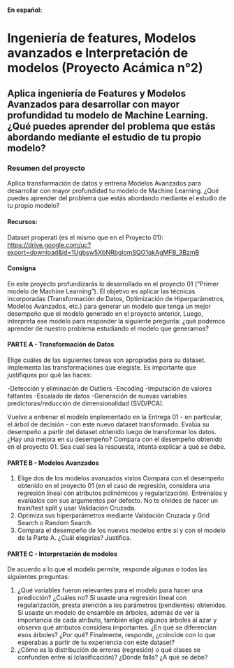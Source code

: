#### En español:

# Ingeniería de features, Modelos avanzados e Interpretación de modelos (Proyecto Acámica n°2)
## Aplica ingeniería de Features y Modelos Avanzados para desarrollar con mayor profundidad tu modelo de Machine Learning. ¿Qué puedes aprender del problema que estás abordando mediante el estudio de tu propio modelo?

### Resumen del proyecto
Aplica transformación de datos y entrena Modelos Avanzados para desarrollar con mayor profundidad tu modelo de Machine Learning. ¿Qué puedes aprender del problema que estás abordando mediante el estudio de tu propio modelo?

#### Recursos:
Dataset properati (es el mismo que en el Proyecto 01): https://drive.google.com/uc?export=download&id=1Ugbsw5XbNRbglomSQO1qkAgMFB_3BzmB

#### Consigna
En este proyecto profundizarás lo desarrollado en el proyecto 01 (“Primer modelo de Machine Learning”). El objetivo es aplicar las técnicas incorporadas (Transformación de Datos, Optimización de Hiperparámetros, Modelos Avanzados, etc.) para generar un modelo que tenga un mejor desempeño que el modelo generado en el proyecto anterior. Luego, interpreta ese modelo para responder la siguiente pregunta: ¿qué podemos aprender de nuestro problema estudiando el modelo que generamos?

#### PARTE A - Transformación de Datos

Elige cuáles de las siguientes tareas son apropiadas para su dataset. Implementa las transformaciones que elegiste. Es importante que justifiques por qué las haces:

-Detección y eliminación de Outliers
-Encoding
-Imputación de valores faltantes
-Escalado de datos
-Generación de nuevas variables predictoras/reducción de dimensionalidad (SVD/PCA).

Vuelve a entrenar el modelo implementado en la Entrega 01 - en particular, el árbol de decisión - con este nuevo dataset transformado. Evalúa su desempeño a partir del dataset obtenido luego de transformar los datos. ¿Hay una mejora en su desempeño? Compara con el desempeño obtenido en el proyecto 01. Sea cual sea la respuesta, intenta explicar a qué se debe.

#### PARTE B - Modelos Avanzados

1) Elige dos de los modelos avanzados vistos Compara con el desempeño obtenido en el proyecto 01 (en el caso de regresión, considera una regresión lineal con atributos polinómicos y regularización). Entrénalos y evalúalos con sus argumentos por defecto. No te olvides de hacer un train/test split y usar Validación Cruzada.
2) Optimiza sus hiperparámetros mediante Validación Cruzada y Grid Search o Random Search.
3) Compara el desempeño de los nuevos modelos entre sí y con el modelo de la Parte A. ¿Cuál elegirías? Justifica.

#### PARTE C - Interpretación de modelos

De acuerdo a lo que el modelo permite, responde algunas o todas las siguientes preguntas:

1) ¿Qué variables fueron relevantes para el modelo para hacer una predicción? ¿Cuáles no? Si usaste una regresión lineal con regularización, presta atención a los parámetros (pendientes) obtenidas. Si usaste un modelo de ensamble en árboles, además de ver la importancia de cada atributo, también elige algunos árboles al azar y observa qué atributos considera importantes. ¿En qué se diferencian esos árboles? ¿Por qué? Finalmente, responde, ¿coincide con lo que esperabas a partir de tu experiencia con este dataset?
2) ¿Cómo es la distribución de errores (regresión) o qué clases se confunden entre sí (clasificación)? ¿Dónde falla? ¿A qué se debe?

